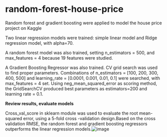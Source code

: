# random-forest-house-price
Random forest and gradient boosting were applied to model the house price project on Kaggle

Two linear regression models were trained: simple linear model and Ridge regression model, with alpha=70. 

A random forest model was also trained, setting n_estimators = 500, and max_features = 4 because 19 features were studied. 

A Gradient Boosting Regressor was also trained. CV grid search was used to find proper parameters. Combinations of n_estimators = [100, 200, 300, 400, 500] and learning_rate = [0.0001, 0.001, 0.01, 0.1] were searched, with max_features = 4 set. Using neg_mean_squared_error as scoring method, the GridSearchCV produced best parameters as estimators=200 and learning rate = 0.1.

**Review results, evaluate models**

Cross_val_score in sklearn module was used to evaluate the root mean-squared error, using a 5-fold cross -validation design.Based on the cross validation RMSE, the random forest and gradient boosting regressors outperforms the linear regression models.![image](https://user-images.githubusercontent.com/64564704/137858988-999e4e85-1b15-4ec7-aee6-573820a58565.png)

